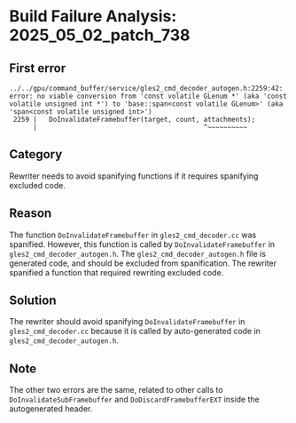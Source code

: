 # Build Failure Analysis: 2025_05_02_patch_738

## First error

```
../../gpu/command_buffer/service/gles2_cmd_decoder_autogen.h:2259:42: error: no viable conversion from 'const volatile GLenum *' (aka 'const volatile unsigned int *') to 'base::span<const volatile GLenum>' (aka 'span<const volatile unsigned int>')
 2259 |   DoInvalidateFramebuffer(target, count, attachments);
      |                                          ^~~~~~~~~~~
```

## Category
Rewriter needs to avoid spanifying functions if it requires spanifying excluded code.

## Reason
The function `DoInvalidateFramebuffer` in `gles2_cmd_decoder.cc` was spanified. However, this function is called by `DoInvalidateFramebuffer` in `gles2_cmd_decoder_autogen.h`. The `gles2_cmd_decoder_autogen.h` file is generated code, and should be excluded from spanification. The rewriter spanified a function that required rewriting excluded code.

## Solution
The rewriter should avoid spanifying `DoInvalidateFramebuffer` in `gles2_cmd_decoder.cc` because it is called by auto-generated code in `gles2_cmd_decoder_autogen.h`.

## Note
The other two errors are the same, related to other calls to `DoInvalidateSubFramebuffer` and `DoDiscardFramebufferEXT` inside the autogenerated header.